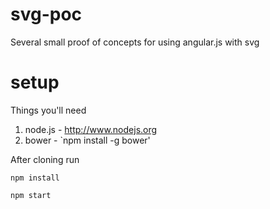 svg-poc
=====================

Several small proof of concepts for using angular.js with svg

setup
=====================

Things you'll need

1. node.js - http://www.nodejs.org
2. bower - `npm install -g bower'

After cloning run

`npm install`

`npm start`